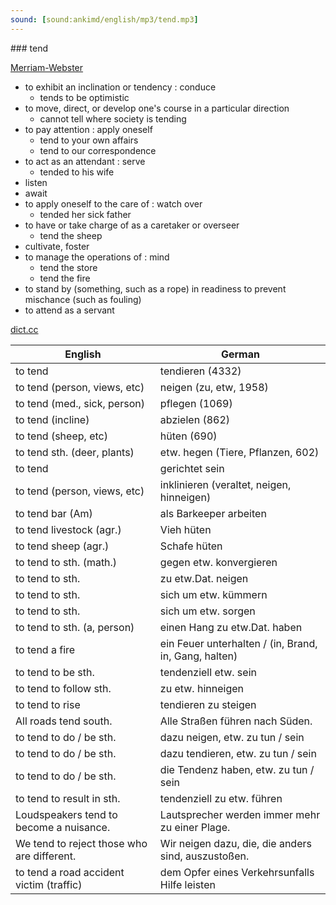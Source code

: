 ```yaml
---
sound: [sound:ankimd/english/mp3/tend.mp3]
---
```


\### tend

[Merriam-Webster](https://www.merriam-webster.com/dictionary/tend)

- to exhibit an inclination or tendency : conduce
    - tends to be optimistic
- to move, direct, or develop one's course in a particular direction
    - cannot tell where society is tending
- to pay attention : apply oneself
    - tend to your own affairs
    - tend to our correspondence
- to act as an attendant : serve
    - tended to his wife
- listen
- await
- to apply oneself to the care of : watch over
    - tended her sick father
- to have or take charge of as a caretaker or overseer
    - tend the sheep
- cultivate, foster
- to manage the operations of : mind
    - tend the store
    - tend the fire
- to stand by (something, such as a rope) in readiness to prevent mischance (such as fouling)
- to attend as a servant

[dict.cc](https://www.dict.cc/tend)

| English        | German       |
| -------------- | ------------ |
| to tend | tendieren (4332) |
| to tend (person, views, etc) | neigen (zu, etw, 1958) |
| to tend (med., sick, person) | pflegen (1069) |
| to tend (incline) | abzielen (862) |
| to tend (sheep, etc) | hüten (690) |
| to tend sth. (deer, plants) | etw. hegen (Tiere, Pflanzen, 602) |
| to tend | gerichtet sein |
| to tend (person, views, etc) | inklinieren (veraltet, neigen, hinneigen) |
| to tend bar (Am) | als Barkeeper arbeiten |
| to tend livestock (agr.) | Vieh hüten |
| to tend sheep (agr.) | Schafe hüten |
| to tend to sth. (math.) | gegen etw. konvergieren |
| to tend to sth. | zu etw.Dat. neigen |
| to tend to sth. | sich um etw. kümmern |
| to tend to sth. | sich um etw. sorgen |
| to tend to sth. (a, person) | einen Hang zu etw.Dat. haben |
| to tend a fire | ein Feuer unterhalten / (in, Brand, in, Gang, halten) |
| to tend to be sth. | tendenziell etw. sein |
| to tend to follow sth. | zu etw. hinneigen |
| to tend to rise | tendieren zu steigen |
| All roads tend south. | Alle Straßen führen nach Süden. |
| to tend to do / be sth. | dazu neigen, etw. zu tun / sein |
| to tend to do / be sth. | dazu tendieren, etw. zu tun / sein |
| to tend to do / be sth. | die Tendenz haben, etw. zu tun / sein |
| to tend to result in sth. | tendenziell zu etw. führen |
| Loudspeakers tend to become a nuisance. | Lautsprecher werden immer mehr zu einer Plage. |
| We tend to reject those who are different. | Wir neigen dazu, die, die anders sind, auszustoßen. |
| to tend a road accident victim (traffic) | dem Opfer eines Verkehrsunfalls Hilfe leisten |
